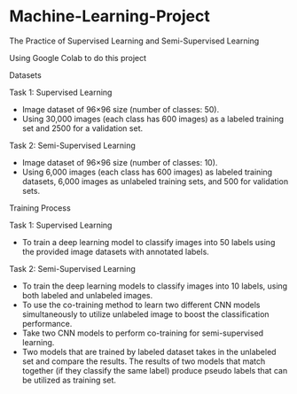 # Machine-Learning-Project
The Practice of Supervised Learning and Semi-Supervised Learning

Using Google Colab to do this project


Datasets

 Task 1: Supervised Learning
- Image dataset of 96×96 size (number of classes: 50).
- Using 30,000 images (each class has 600 images) as a labeled training set 
and 2500 for a validation set.

 Task 2: Semi-Supervised Learning
- Image dataset of 96×96 size (number of classes: 10).
- Using 6,000 images (each class has 600 images) as labeled training datasets, 
6,000 images as unlabeled training sets, and 500 for validation sets.

Training Process

 Task 1: Supervised Learning
- To train a deep learning model to classify images into 50 labels using 
the provided image datasets with annotated labels.

Task 2: Semi-Supervised Learning
- To train the deep learning models to classify images into 10 labels, 
using both labeled and unlabeled images.
- To use the co-training method to learn two different CNN models
simultaneously to utilize unlabeled image to boost the classification performance.
- Take two CNN models to perform co-training for semi-supervised learning.
- Two models that are trained by labeled dataset takes in the unlabeled set and
compare the results. The results of two models that match together (if they classify 
the same label) produce pseudo labels that can be utilized as training set.


